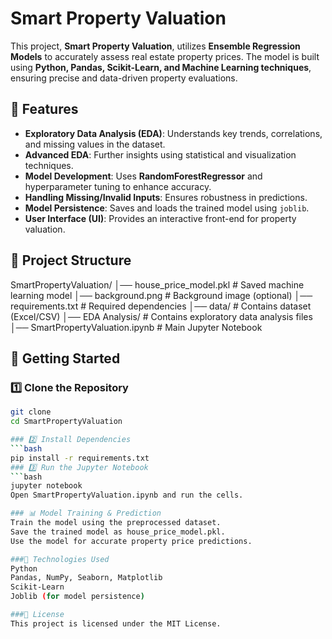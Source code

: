 # Smart Property Valuation

This project, **Smart Property Valuation**, utilizes **Ensemble Regression Models** to accurately assess real estate property prices. The model is built using **Python, Pandas, Scikit-Learn, and Machine Learning techniques**, ensuring precise and data-driven property evaluations.

## 📌 Features
- **Exploratory Data Analysis (EDA)**: Understands key trends, correlations, and missing values in the dataset.
- **Advanced EDA**: Further insights using statistical and visualization techniques.
- **Model Development**: Uses **RandomForestRegressor** and hyperparameter tuning to enhance accuracy.
- **Handling Missing/Invalid Inputs**: Ensures robustness in predictions.
- **Model Persistence**: Saves and loads the trained model using `joblib`.
- **User Interface (UI)**: Provides an interactive front-end for property valuation.

## 📁 Project Structure
SmartPropertyValuation/ 
│── house_price_model.pkl # Saved machine learning model 
│── background.png # Background image (optional) 
│── requirements.txt # Required dependencies │── data/ # Contains dataset (Excel/CSV) 
│── EDA Analysis/ # Contains exploratory data analysis files 
│── SmartPropertyValuation.ipynb # Main Jupyter Notebook


## 🚀 Getting Started

### 1️⃣ Clone the Repository
```bash
git clone
cd SmartPropertyValuation

### 2️⃣ Install Dependencies
```bash
pip install -r requirements.txt
### 3️⃣ Run the Jupyter Notebook
```bash
jupyter notebook
Open SmartPropertyValuation.ipynb and run the cells.

### 📊 Model Training & Prediction
Train the model using the preprocessed dataset.
Save the trained model as house_price_model.pkl.
Use the model for accurate property price predictions.

###📌 Technologies Used
Python
Pandas, NumPy, Seaborn, Matplotlib
Scikit-Learn
Joblib (for model persistence)

###📜 License
This project is licensed under the MIT License.